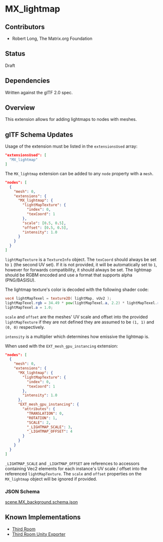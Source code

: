 # MX_lightmap

## Contributors

- Robert Long, The Matrix.org Foundation

## Status

Draft

## Dependencies

Written against the glTF 2.0 spec.

## Overview

This extension allows for adding lightmaps to nodes with meshes.

## glTF Schema Updates

Usage of the extension must be listed in the `extensionsUsed` array:

```json
"extensionsUsed": [
  "MX_lightmap"
]
```

The `MX_lightmap` extension can be added to any `node` property with a `mesh`.

```json
"nodes": [
  {
    "mesh": 0,
    "extensions": {
      "MX_lightmap": {
        "lightMapTexture": {
          "index": 0,
          "texCoord": 1
        },
        "scale": [0.5, 0.5],
        "offset": [0.5, 0.5],
        "intensity": 1.0
      }
    }
  }
]
```

`lightMapTexture` is a `TextureInfo` object. The `texCoord` should always be set to `1` (the second UV set). If it is not provided, it will be automatically set to `1`, however for forwards compatibility, it should always be set. The lightmap should be RGBM encoded and use a format that supports alpha (PNG/BASISU).

The lightmap texture's color is decoded with the following shader code:

```glsl
vec4 lightMapTexel = texture2D( lightMap, vUv2 );
lightMapTexel.rgb = 34.49 * pow(lightMapTexel.a, 2.2) * lightMapTexel.rgb;
lightMapTexel.a = 1.0;
```

`scale` and `offset` are the meshes' UV scale and offset into the provided `lightMapTexture` if they are not defined they are assumed to be `(1, 1)` and `(0, 0)` respectively.

`intensity` is a multiplier which determines how emissive the lightmap is.

When used with the `EXT_mesh_gpu_instancing` extension:

```json
"nodes": [
  {
    "mesh": 0,
    "extensions": {
      "MX_lightmap": {
        "lightMapTexture": {
          "index": 0,
          "texCoord": 1
        },
        "intensity": 1.0
      },
      "EXT_mesh_gpu_instancing": {
        "attributes": {
          "TRANSLATION": 0,
          "ROTATION": 1,
          "SCALE": 2,
          "_LIGHTMAP_SCALE": 3,
          "_LIGHTMAP_OFFSET": 4
        }
      }
    }
  }
]
```

`_LIGHTMAP_SCALE` and `_LIGHTMAP_OFFSET` are references to accessors containing Vec2 elements for each instance's UV scale / offset into the referenced `lightMapTexture`. The `scale` and `offset` properties on the `MX_lightmap` object will be ignored if provided.

### JSON Schema

[scene.MX_background.schema.json](./schema/scene.MX_background.schema.json)

## Known Implementations

- [Third Room](https://thirdroom.io)
- [Third Room Unity Exporter](https://github.com/matrix-org/thirdroom-unity-exporter)
